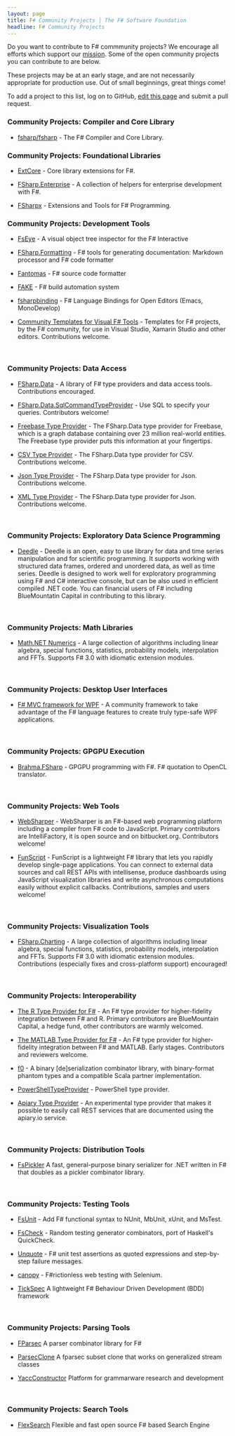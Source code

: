 ```yaml
---
layout: page
title: F# Community Projects | The F# Software Foundation
headline: F# Community Projects
---
```


Do you want to contribute to F# commmunity projects?  We encourage
all efforts which support our [mission](/foundation.html). Some of the open community projects 
you can contribute to are below. 

These projects may be at an early stage, and are not necessarily appropriate for production 
use. Out of small beginnings, great things come! 

To add a project to this list, log on to GitHub, [edit this page](https://github.com/fsharp/fsfoundation/edit/gh-pages/use/osprojects/index.md) and submit a pull request.


### Community Projects: Compiler and Core Library

*  [fsharp/fsharp](https://github.com/fsharp/fsharp) - The F# Compiler and Core Library.


### Community Projects: Foundational Libraries 

*  [ExtCore](https://github.com/jack-pappas/ExtCore) - Core library extensions for F#.

*  [FSharp.Enterprise](https://github.com/colinbull/FSharp.Enterprise) - A collection of helpers for enterprise development with F#.

*  [FSharpx](https://github.com/fsharp/fsharpx) - Extensions and Tools for F# Programming.


### Community Projects: Development Tools

*  [FsEye](https://code.google.com/p/fseye/) - A visual object tree inspector for the F# Interactive

*  [FSharp.Formatting](https://github.com/tpetricek/FSharp.Formatting) - F# tools for generating documentation: Markdown processor and F# code formatter

*  [Fantomas](https://github.com/dungpa/fantomas) - F# source code formatter

*  [FAKE](https://github.com/fsharp/FAKE) - F# build automation system

*  [fsharpbinding](https://github.com/fsharp/fsharpbinding) - F# Language Bindings for Open Editors (Emacs, MonoDevelop)

*  [Community Templates for Visual F# Tools](https://github.com/fsharp/community-templates) - Templates for F# projects, by the F# community, for use in Visual Studio, Xamarin Studio and other editors. Contributions welcome.


<br />

### Community Projects: Data Access

*  [FSharp.Data](https://github.com/fsharp/FSharp.Data) - A library of F# type providers and data access tools. Contributions encouraged.

*  [FSharp.Data.SqlCommandTypeProvider](https://github.com/dmitry-a-morozov/FSharp.Data.SqlCommandTypeProvider) - Use SQL to specify your queries. Contributors welcome!

*  [Freebase Type Provider](http://fsharp.github.io/FSharp.Data/library/Freebase.html) - The FSharp.Data type provider for Freebase, which is a graph database containing over 23 million real-world entities. The Freebase type provider puts this information at your fingertips.

*  [CSV Type Provider](http://fsharp.github.io/FSharp.Data/library/CsvProvider.html) - The FSharp.Data type provider for CSV. Contributions welcome.

*  [Json Type Provider](http://fsharp.github.io/FSharp.Data/library/JsonProvider.html) - The FSharp.Data type provider for Json. Contributions welcome.

*  [XML Type Provider](http://fsharp.github.io/FSharp.Data/library/XmlProvider.html) - The FSharp.Data type provider for Json. Contributions welcome.

<br />

### Community Projects: Exploratory Data Science Programming

*  [Deedle](http://bluemountaincapital.github.io/Deedle/) - Deedle is an open, easy to use library for data
   and time series manipulation and for scientific programming. It supports working with structured data 
   frames, ordered and unordered data, as well as time series. Deedle is designed to work well for 
   exploratory programming using F# and C# interactive console, but can be also used in 
   efficient compiled .NET code. You can financial users of F# including BlueMountatin Capital 
   in contributing to this library. 


<br />

### Community Projects: Math Libraries

*  [Math.NET Numerics](http://numerics.mathdotnet.com/) - A large collection of 
   algorithms including linear algebra, special functions, statistics, probability models, 
   interpolation and FFTs. Supports F# 3.0 with idiomatic extension modules.
  

<br />

### Community Projects: Desktop User Interfaces

* [F# MVC framework for WPF](https://github.com/dmitry-a-morozov/fsharp-wpf-mvc-series/) - A community 
  framework to take advantage of the F# language features to create truly type-safe WPF applications.

<br />

### Community Projects: GPGPU Execution

*  [Brahma.FSharp](https://github.com/gsvgit/Brahma.FSharp) - GPGPU programming with F#. F# quotation to OpenCL 
   translator. 

<br />

### Community Projects: Web Tools

* [WebSharper](https://bitbucket.org/IntelliFactory/websharper) - WebSharper is an F#-based web programming platform 
  including a compiler from F# code to JavaScript. Primary contributors are IntelliFactory, it is open 
  source and on bitbucket.org. Contributors welcome!

* [FunScript](http://funscript.info) - FunScript is a lightweight F# library that lets you rapidly develop single-page applications. You can connect to external data sources and call REST APIs with intellisense, produce dashboards using JavaScript visualization libraries and write asynchronous computations easily without explicit callbacks. Contributions, samples and users welcome!

<br />

### Community Projects: Visualization Tools

* [FSharp.Charting](http://numerics.mathdotnet.com/) - A large collection of algorithms including 
  linear algebra, special functions, statistics, probability models, interpolation and FFTs. Supports 
  F# 3.0 with idiomatic extension modules. Contributions (especially fixes and cross-platform support) 
  encouraged!


<br />

### Community Projects: Interoperability 

*  [The R Type Provider for F#](http://github.com/BlueMountainCapital/FSharpRProvider#f-r-provider/) - An F# type 
   provider for higher-fidelity integration between F# and R. Primary contributors are BlueMountain Capital, a hedge
   fund, other contributors are warmly welcomed.

*  [The MATLAB Type Provider for F#](http://bayardrock.github.io/Matlab-Type-Provider/) - An F# type provider 
   for higher-fidelity integration between F# and MATLAB. Early stages. Contributors and reviewers welcome.

*  [f0](https://bitbucket.org/pchiusano/f0) - A binary [de]serialization combinator library, with binary-format 
   phantom types and a compatible Scala partner implementation.

*  [PowerShellTypeProvider](https://github.com/sergey-tihon/PowerShellTypeProvider) - PowerShell type provider.

*  [Apiary Type Provider](http://fsharp.github.io/FSharp.Data/experimental/ApiaryProvider.html) - An experimental type provider that makes it possible to easily call REST services that are documented using the apiary.io service.

<br />

### Community Projects: Distribution Tools

*  [FsPickler](https://github.com/eiriktsarpalis/FsPickler) A fast, general-purpose binary serializer for 
   .NET written in F# that doubles as a pickler combinator library.

<br />

### Community Projects: Testing Tools

*  [FsUnit](https://github.com/fsharp/FsUnit) - Add F# functional syntax to NUnit, MbUnit, xUnit, and MsTest.

*  [FsCheck](https://github.com/fsharp/FsCheck) - Random testing generator combinators, port of Haskell's QuickCheck.

*  [Unquote](https://code.google.com/p/unquote/) - F# unit test assertions as quoted expressions and step-by-step failure messages.

*  [canopy](http://lefthandedgoat.github.io/canopy/) - F#rictionless web testing with Selenium.

*  [TickSpec](http://tickspec.codeplex.com/) A lightweight F# Behaviour Driven Development (BDD) framework


<br />

### Community Projects: Parsing Tools

*  [FParsec](http://www.quanttec.com/fparsec/) A parser combinator library for F#

*  [ParsecClone](https://github.com/devshorts/ParsecClone) A fparsec subset clone that works on generalized stream classes

*  [YaccConstructor](https://recursive-ascent.googlecode.com) Platform for grammarware research and development


<br />


### Community Projects: Search Tools

*  [FlexSearch](http://www.flexsearch.net/) Flexible and fast open source F# based Search Engine

<br />

